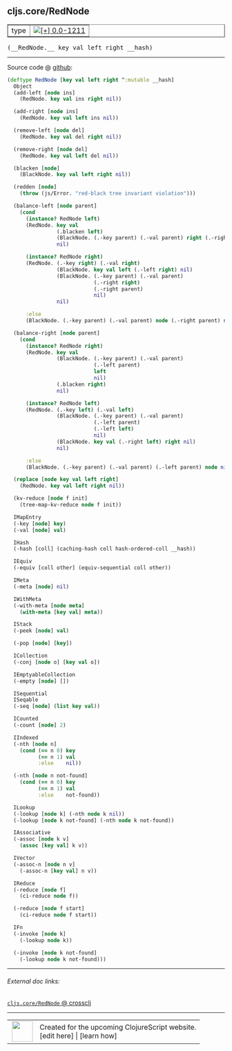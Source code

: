 ## cljs.core/RedNode



 <table border="1">
<tr>
<td>type</td>
<td><a href="https://github.com/cljsinfo/cljs-api-docs/tree/0.0-1211"><img valign="middle" alt="[+] 0.0-1211" title="Added in 0.0-1211" src="https://img.shields.io/badge/+-0.0--1211-lightgrey.svg"></a> </td>
</tr>
</table>


 <samp>
(__RedNode.__ key val left right __hash)<br>
</samp>

---







Source code @ [github](https://github.com/clojure/clojurescript/blob/r2411/src/cljs/cljs/core.cljs#L6575-L6714):

```clj
(deftype RedNode [key val left right ^:mutable __hash]
  Object
  (add-left [node ins]
    (RedNode. key val ins right nil))

  (add-right [node ins]
    (RedNode. key val left ins nil))

  (remove-left [node del]
    (RedNode. key val del right nil))

  (remove-right [node del]
    (RedNode. key val left del nil))

  (blacken [node]
    (BlackNode. key val left right nil))

  (redden [node]
    (throw (js/Error. "red-black tree invariant violation")))

  (balance-left [node parent]
    (cond
      (instance? RedNode left)
      (RedNode. key val
                (.blacken left)
                (BlackNode. (.-key parent) (.-val parent) right (.-right parent) nil)
                nil)

      (instance? RedNode right)
      (RedNode. (.-key right) (.-val right)
                (BlackNode. key val left (.-left right) nil)
                (BlackNode. (.-key parent) (.-val parent)
                            (.-right right)
                            (.-right parent)
                            nil)
                nil)

      :else
      (BlackNode. (.-key parent) (.-val parent) node (.-right parent) nil)))

  (balance-right [node parent]
    (cond
      (instance? RedNode right)
      (RedNode. key val
                (BlackNode. (.-key parent) (.-val parent)
                            (.-left parent)
                            left
                            nil)
                (.blacken right)
                nil)

      (instance? RedNode left)
      (RedNode. (.-key left) (.-val left)
                (BlackNode. (.-key parent) (.-val parent)
                            (.-left parent)
                            (.-left left)
                            nil)
                (BlackNode. key val (.-right left) right nil)
                nil)

      :else
      (BlackNode. (.-key parent) (.-val parent) (.-left parent) node nil)))

  (replace [node key val left right]
    (RedNode. key val left right nil))

  (kv-reduce [node f init]
    (tree-map-kv-reduce node f init))

  IMapEntry
  (-key [node] key)
  (-val [node] val)

  IHash
  (-hash [coll] (caching-hash coll hash-ordered-coll __hash))

  IEquiv
  (-equiv [coll other] (equiv-sequential coll other))

  IMeta
  (-meta [node] nil)

  IWithMeta
  (-with-meta [node meta]
    (with-meta [key val] meta))

  IStack
  (-peek [node] val)

  (-pop [node] [key])

  ICollection
  (-conj [node o] [key val o])

  IEmptyableCollection
  (-empty [node] [])

  ISequential
  ISeqable
  (-seq [node] (list key val))

  ICounted
  (-count [node] 2)

  IIndexed
  (-nth [node n]
    (cond (== n 0) key
          (== n 1) val
          :else    nil))

  (-nth [node n not-found]
    (cond (== n 0) key
          (== n 1) val
          :else    not-found))

  ILookup
  (-lookup [node k] (-nth node k nil))
  (-lookup [node k not-found] (-nth node k not-found))

  IAssociative
  (-assoc [node k v]
    (assoc [key val] k v))

  IVector
  (-assoc-n [node n v]
    (-assoc-n [key val] n v))

  IReduce
  (-reduce [node f]
    (ci-reduce node f))

  (-reduce [node f start]
    (ci-reduce node f start))

  IFn
  (-invoke [node k]
    (-lookup node k))

  (-invoke [node k not-found]
    (-lookup node k not-found)))
```

<!--
Repo - tag - source tree - lines:

 <pre>
clojurescript @ r2411
└── src
    └── cljs
        └── cljs
            └── <ins>[core.cljs:6575-6714](https://github.com/clojure/clojurescript/blob/r2411/src/cljs/cljs/core.cljs#L6575-L6714)</ins>
</pre>

-->

---



###### External doc links:

[`cljs.core/RedNode` @ crossclj](http://crossclj.info/fun/cljs.core.cljs/RedNode.html)<br>

---

 <table>
<tr><td>
<img valign="middle" align="right" width="48px" src="http://i.imgur.com/Hi20huC.png">
</td><td>
Created for the upcoming ClojureScript website.<br>
[edit here] | [learn how]
</td></tr></table>

[edit here]:https://github.com/cljsinfo/cljs-api-docs/blob/master/cljsdoc/cljs.core/RedNode.cljsdoc
[learn how]:https://github.com/cljsinfo/cljs-api-docs/wiki/cljsdoc-files

<!--

This information was too distracting to show to readers, but I'll leave it
commented here since it is helpful to:

- pretty-print the data used to generate this document
- and show how to retrieve that data



The API data for this symbol:

```clj
{:ns "cljs.core",
 :name "RedNode",
 :type "type",
 :signature ["[key val left right __hash]"],
 :source {:code "(deftype RedNode [key val left right ^:mutable __hash]\n  Object\n  (add-left [node ins]\n    (RedNode. key val ins right nil))\n\n  (add-right [node ins]\n    (RedNode. key val left ins nil))\n\n  (remove-left [node del]\n    (RedNode. key val del right nil))\n\n  (remove-right [node del]\n    (RedNode. key val left del nil))\n\n  (blacken [node]\n    (BlackNode. key val left right nil))\n\n  (redden [node]\n    (throw (js/Error. \"red-black tree invariant violation\")))\n\n  (balance-left [node parent]\n    (cond\n      (instance? RedNode left)\n      (RedNode. key val\n                (.blacken left)\n                (BlackNode. (.-key parent) (.-val parent) right (.-right parent) nil)\n                nil)\n\n      (instance? RedNode right)\n      (RedNode. (.-key right) (.-val right)\n                (BlackNode. key val left (.-left right) nil)\n                (BlackNode. (.-key parent) (.-val parent)\n                            (.-right right)\n                            (.-right parent)\n                            nil)\n                nil)\n\n      :else\n      (BlackNode. (.-key parent) (.-val parent) node (.-right parent) nil)))\n\n  (balance-right [node parent]\n    (cond\n      (instance? RedNode right)\n      (RedNode. key val\n                (BlackNode. (.-key parent) (.-val parent)\n                            (.-left parent)\n                            left\n                            nil)\n                (.blacken right)\n                nil)\n\n      (instance? RedNode left)\n      (RedNode. (.-key left) (.-val left)\n                (BlackNode. (.-key parent) (.-val parent)\n                            (.-left parent)\n                            (.-left left)\n                            nil)\n                (BlackNode. key val (.-right left) right nil)\n                nil)\n\n      :else\n      (BlackNode. (.-key parent) (.-val parent) (.-left parent) node nil)))\n\n  (replace [node key val left right]\n    (RedNode. key val left right nil))\n\n  (kv-reduce [node f init]\n    (tree-map-kv-reduce node f init))\n\n  IMapEntry\n  (-key [node] key)\n  (-val [node] val)\n\n  IHash\n  (-hash [coll] (caching-hash coll hash-ordered-coll __hash))\n\n  IEquiv\n  (-equiv [coll other] (equiv-sequential coll other))\n\n  IMeta\n  (-meta [node] nil)\n\n  IWithMeta\n  (-with-meta [node meta]\n    (with-meta [key val] meta))\n\n  IStack\n  (-peek [node] val)\n\n  (-pop [node] [key])\n\n  ICollection\n  (-conj [node o] [key val o])\n\n  IEmptyableCollection\n  (-empty [node] [])\n\n  ISequential\n  ISeqable\n  (-seq [node] (list key val))\n\n  ICounted\n  (-count [node] 2)\n\n  IIndexed\n  (-nth [node n]\n    (cond (== n 0) key\n          (== n 1) val\n          :else    nil))\n\n  (-nth [node n not-found]\n    (cond (== n 0) key\n          (== n 1) val\n          :else    not-found))\n\n  ILookup\n  (-lookup [node k] (-nth node k nil))\n  (-lookup [node k not-found] (-nth node k not-found))\n\n  IAssociative\n  (-assoc [node k v]\n    (assoc [key val] k v))\n\n  IVector\n  (-assoc-n [node n v]\n    (-assoc-n [key val] n v))\n\n  IReduce\n  (-reduce [node f]\n    (ci-reduce node f))\n\n  (-reduce [node f start]\n    (ci-reduce node f start))\n\n  IFn\n  (-invoke [node k]\n    (-lookup node k))\n\n  (-invoke [node k not-found]\n    (-lookup node k not-found)))",
          :title "Source code",
          :repo "clojurescript",
          :tag "r2411",
          :filename "src/cljs/cljs/core.cljs",
          :lines [6575 6714]},
 :full-name "cljs.core/RedNode",
 :full-name-encode "cljs.core/RedNode",
 :history [["+" "0.0-1211"]]}

```

Retrieve the API data for this symbol:

```clj
;; from Clojure REPL
(require '[clojure.edn :as edn])
(-> (slurp "https://raw.githubusercontent.com/cljsinfo/cljs-api-docs/catalog/cljs-api.edn")
    (edn/read-string)
    (get-in [:symbols "cljs.core/RedNode"]))
```

-->
